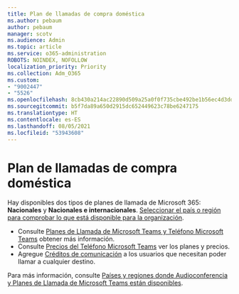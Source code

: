 ```yaml
---
title: Plan de llamadas de compra doméstica
ms.author: pebaum
author: pebaum
manager: scotv
ms.audience: Admin
ms.topic: article
ms.service: o365-administration
ROBOTS: NOINDEX, NOFOLLOW
localization_priority: Priority
ms.collection: Adm_O365
ms.custom:
- "9002447"
- "5526"
ms.openlocfilehash: 8cb430a214ac22890d509a25a0f0f735cbe492be1b56ec4d3ddfbb3f15ff476d
ms.sourcegitcommit: b5f7da89a650d2915dc652449623c78be6247175
ms.translationtype: HT
ms.contentlocale: es-ES
ms.lasthandoff: 08/05/2021
ms.locfileid: "53943608"
---
```

# <a name="purchase-domestic-calling-plans"></a>Plan de llamadas de compra doméstica

Hay disponibles dos tipos de planes de llamada de Microsoft 365: **Nacionales** y **Nacionales e internacionales**. [Seleccionar el país o región para comprobar lo que está disponible para la organización](https://docs.microsoft.com/MicrosoftTeams/country-and-region-availability-for-audio-conferencing-and-calling-plans/country-and-region-availability-for-audio-conferencing-and-calling-plans#select-your-country-or-region-to-see-whats-available-for-your-organization).

- Consulte [Planes de Llamada de Microsoft Teams y Teléfono Microsoft Teams](https://docs.microsoft.com/MicrosoftTeams/calling-plan-landing-page) obtener más información.
- Consulte [Precios del Teléfono Microsoft Teams](https://www.microsoft.com/microsoft-365/microsoft-teams/voice-calling#Requirements) ver los planes y precios.
- Agregue [Créditos de comunicación](https://docs.microsoft.com/MicrosoftTeams/country-and-region-availability-for-audio-conferencing-and-calling-plans/country-and-region-availability-for-audio-conferencing-and-calling-plans#communications-credits) a los usuarios que necesitan poder llamar a cualquier destino.

Para más información, consulte [Países y regiones donde Audioconferencia y Planes de Llamada de Microsoft Teams están disponibles](https://docs.microsoft.com/MicrosoftTeams/country-and-region-availability-for-audio-conferencing-and-calling-plans/country-and-region-availability-for-audio-conferencing-and-calling-plans). 
